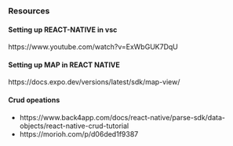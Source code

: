 ### Resources 

<h4> Setting up REACT-NATIVE in <b>vsc</b></h4>
https://www.youtube.com/watch?v=ExWbGUK7DqU
<h4> Setting up MAP in REACT NATIVE </h4>
https://docs.expo.dev/versions/latest/sdk/map-view/
<h4>Crud opeations</h4>
  <ul>
  <li>https://www.back4app.com/docs/react-native/parse-sdk/data-objects/react-native-crud-tutorial</li>
  <li>https://morioh.com/p/d06ded1f9387</li>
